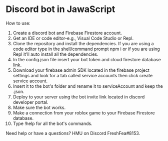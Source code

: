 # Discord bot  in JawaScript

How to use:

1. Create a discord bot and Firebase Firestore account.
2. Get an IDE or code editor-e.g., Visual Code Studio or Repl.
3. Clone the repository and install the dependencies. If you are using a code editor type in the shell/command prompt npm i or if you are using Repl it'll auto install all the dependencies.
4. In the config.json file insert your bot token and cloud firestore database link.
5. Download your firebase admin SDK located in the firebase project settings and look for a tab called service accounts then click create service account.
6. Insert it to the bot's folder and rename it to serviceAccount and keep the .json.
7. Deploy to your server using the bot invite link located in discord developer portal.
8. Make sure the bot works.
9. Make a connection from your roblox game to your Firebase Firestore database.
10. Type !help for all the bot's commands.

Need help or have a questions? HMU on Discord FreshFea#8153.
